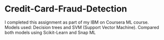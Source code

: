 # Credit-Card-Fraud-Detection
I completed this assignment as part of my IBM on Coursera ML course. Models used: Decision trees and SVM (Support Vector Machine). Compared both models using Scikit-Learn and Snap ML
